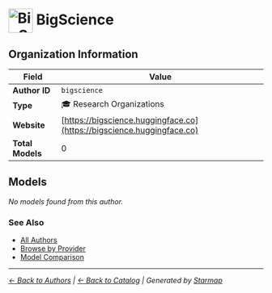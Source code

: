 # <img src="https://raw.githubusercontent.com/agentstation/starmap/master/internal/embedded/logos/bigscience.svg" alt="BigScience logo" width="48" height="48" style="vertical-align: middle;"> BigScience
  
  
  
## Organization Information
  
| Field | Value |
|---------|---------|
| **Author ID** | `bigscience` |
| **Type** | 🎓 Research Organizations |
| **Website** | [https://bigscience.huggingface.co](https://bigscience.huggingface.co) |
| **Total Models** | 0 |

  
## Models
  
*No models found from this author.*
  
### See Also
  
- [All Authors](../)
- [Browse by Provider](../../providers/)
- [Model Comparison](../../models/)
  
---
*_[← Back to Authors](../) | [← Back to Catalog](../../) | Generated by [Starmap](https://github.com/agentstation/starmap)_*